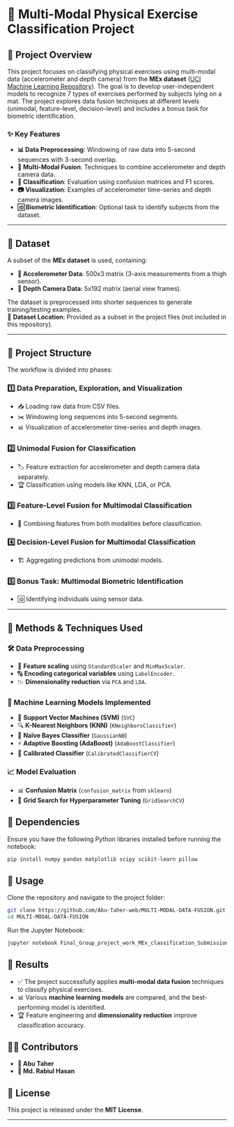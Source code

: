 # 🚀 Multi-Modal Physical Exercise Classification Project

## 📌 Project Overview
This project focuses on classifying physical exercises using multi-modal data (accelerometer and depth camera) from the **MEx dataset** ([UCI Machine Learning Repository](https://archive.ics.uci.edu/ml/datasets/MEx#)). The goal is to develop user-independent models to recognize 7 types of exercises performed by subjects lying on a mat. The project explores data fusion techniques at different levels (unimodal, feature-level, decision-level) and includes a bonus task for biometric identification.

### ✨ Key Features
- **📊 Data Preprocessing**: Windowing of raw data into 5-second sequences with 3-second overlap.
- **🔀 Multi-Modal Fusion**: Techniques to combine accelerometer and depth camera data.
- **🤖 Classification**: Evaluation using confusion matrices and F1 scores.
- **📷 Visualization**: Examples of accelerometer time-series and depth camera images.
- **🆔 Biometric Identification**: Optional task to identify subjects from the dataset.

---

## 📂 Dataset
A subset of the **MEx dataset** is used, containing:
- **📡 Accelerometer Data**: 500x3 matrix (3-axis measurements from a thigh sensor).
- **📸 Depth Camera Data**: 5x192 matrix (aerial view frames).

The dataset is preprocessed into shorter sequences to generate training/testing examples.  
📁 **Dataset Location**: Provided as a subset in the project files (not included in this repository).

---

## 📑 Project Structure
The workflow is divided into phases:

### 1️⃣ **Data Preparation, Exploration, and Visualization**
  - 📥 Loading raw data from CSV files.
  - ✂️ Windowing long sequences into 5-second segments.
  - 📊 Visualization of accelerometer time-series and depth images.

### 2️⃣ **Unimodal Fusion for Classification**
  - 🏷️ Feature extraction for accelerometer and depth camera data separately.
  - 🏆 Classification using models like KNN, LDA, or PCA.

### 3️⃣ **Feature-Level Fusion for Multimodal Classification**
  - 🔗 Combining features from both modalities before classification.

### 4️⃣ **Decision-Level Fusion for Multimodal Classification**
  - 🏗️ Aggregating predictions from unimodal models.

### 5️⃣ **Bonus Task: Multimodal Biometric Identification**
  - 🆔 Identifying individuals using sensor data.

---

## 🔬 Methods & Techniques Used
### 🛠️ Data Preprocessing
- 📏 **Feature scaling** using `StandardScaler` and `MinMaxScaler`.
- 🔠 **Encoding categorical variables** using `LabelEncoder`.
- 📉 **Dimensionality reduction** via `PCA` and `LDA`.

### 🧠 Machine Learning Models Implemented
- 🤖 **Support Vector Machines (SVM)** (`SVC`)
- 🔍 **K-Nearest Neighbors (KNN)** (`KNeighborsClassifier`)
- 🧮 **Naïve Bayes Classifier** (`GaussianNB`)
- ⚡ **Adaptive Boosting (AdaBoost)** (`AdaBoostClassifier`)
- 🎯 **Calibrated Classifier** (`CalibratedClassifierCV`)

### 📈 Model Evaluation
- 📊 **Confusion Matrix** (`confusion_matrix` from `sklearn`)
- 🔎 **Grid Search for Hyperparameter Tuning** (`GridSearchCV`)

## 🔗 Dependencies
Ensure you have the following Python libraries installed before running the notebook:

```bash
pip install numpy pandas matplotlib scipy scikit-learn pillow
```

## 🏃 Usage
Clone the repository and navigate to the project folder:

```bash
git clone https://github.com/Abu-Taher-web/MULTI-MODAL-DATA-FUSION.git
cd MULTI-MODAL-DATA-FUSION
```

Run the Jupyter Notebook:

```bash
jupyter notebook Final_Group_project_work_MEx_classification_Submission.ipynb
```

## 🎯 Results
- ✅ The project successfully applies **multi-modal data fusion** techniques to classify physical exercises.
- 📊 Various **machine learning models** are compared, and the best-performing model is identified.
- 🏆 Feature engineering and **dimensionality reduction** improve classification accuracy.

## 👨‍💻 Contributors
- **📝 Abu Taher**
- **📝 Md. Rabiul Hasan**

## 📜 License
This project is released under the **MIT License**.

---

